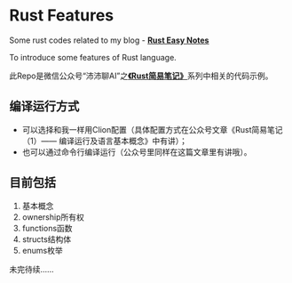 # Rust Features
Some rust codes related to my blog - [**Rust Easy Notes**](https://mp.weixin.qq.com/s/_wCDN89x3KmfyIBVCm-W5A)

To introduce some features of Rust language.

此Repo是微信公众号“沛沛聊AI”之[**《Rust简易笔记》**](https://mp.weixin.qq.com/s/_wCDN89x3KmfyIBVCm-W5A)系列中相关的代码示例。

## 编译运行方式
* 可以选择和我一样用Clion配置（具体配置方式在公众号文章《Rust简易笔记（1）—— 编译运行及语言基本概念》中有讲）；
* 也可以通过命令行编译运行（公众号里同样在这篇文章里有讲哦）。

## 目前包括
1. 基本概念
2. ownership所有权
3. functions函数
4. structs结构体
5. enums枚举

未完待续……
